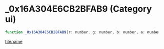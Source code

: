 # _0x16A304E6CB2BFAB9 (Category ui)

```js
function _0x16A304E6CB2BFAB9(r: number, g: number, b: number, a: number): void
```

[filename](_0x16A304E6CB2BFAB9_m.md ':include')